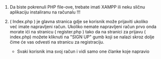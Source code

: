 
1. Da biste pokrenuli PHP file-ove, trebate imati XAMPP ili neku sličnu aplikaciju instaliranu na računalu !!!

2. ( Index.php ) je glavna stranica gdje se korisnik može prijaviti ukoliko već imate napravljeni račun.
Ukoliko nemate napravljeni račun prvo onda morate ići na stranicu ( register.php ) tako da na stranici za prijavu ( index.php) možete kliknuti na "SIGN UP" gumb koji se nalazi 
skroz dolje čime će vas odvesti na stranicu za registraciju.

      - Svaki korisnik ima svoj račun i vidi samo one članke koje napravio


